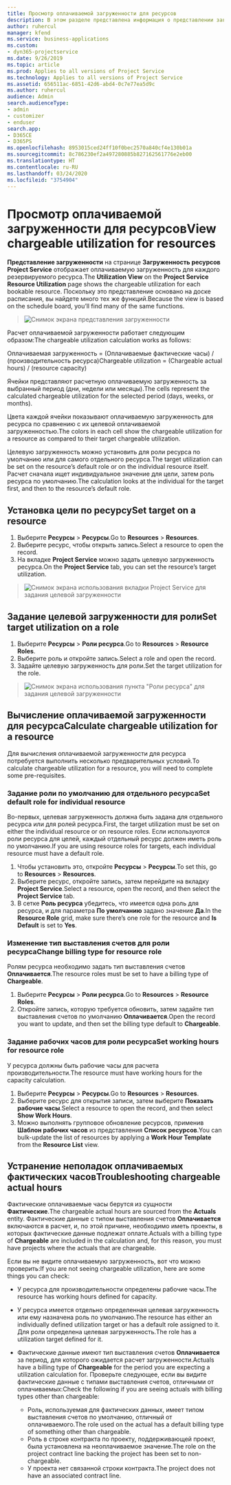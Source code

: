 ```yaml
---
title: Просмотр оплачиваемой загруженности для ресурсов
description: В этом разделе представлена информация о представлении загруженности ресурсов.
author: ruhercul
manager: kfend
ms.service: business-applications
ms.custom:
- dyn365-projectservice
ms.date: 9/26/2019
ms.topic: article
ms.prod: Applies to all versions of Project Service
ms.technology: Applies to all versions of Project Service
ms.assetid: 656511ac-6851-42d6-abd4-0c7e77ea5d9c
ms.author: ruhercul
audience: Admin
search.audienceType:
- admin
- customizer
- enduser
search.app:
- D365CE
- D365PS
ms.openlocfilehash: 8953015ced24ff10f0bec2570a840cf4e130b01a
ms.sourcegitcommit: 8c786230ef2a497280885b827162561776e2eb00
ms.translationtype: HT
ms.contentlocale: ru-RU
ms.lasthandoff: 03/24/2020
ms.locfileid: "3754904"
---
```

# <a name="view-chargeable-utilization-for-resources"></a><span data-ttu-id="5f2fa-103">Просмотр оплачиваемой загруженности для ресурсов</span><span class="sxs-lookup"><span data-stu-id="5f2fa-103">View chargeable utilization for resources</span></span>
 
<span data-ttu-id="5f2fa-104">**Представление загруженности** на странице **Загруженность ресурсов Project Service** отображает оплачиваемую загруженность для каждого резервируемого ресурса.</span><span class="sxs-lookup"><span data-stu-id="5f2fa-104">The **Utilization View** on the **Project Service Resource Utilization** page shows the chargeable utilization for each bookable resource.</span></span> <span data-ttu-id="5f2fa-105">Поскольку это представление основано на доске расписания, вы найдете много тех же функций.</span><span class="sxs-lookup"><span data-stu-id="5f2fa-105">Because the view is based on the schedule board, you’ll find many of the same functions.</span></span>

> ![Снимок экрана представления загруженности](media/FAQ-utilization-1.png)
 

<span data-ttu-id="5f2fa-107">Расчет оплачиваемой загруженности работает следующим образом:</span><span class="sxs-lookup"><span data-stu-id="5f2fa-107">The chargeable utilization calculation works as follows:</span></span>

   <span data-ttu-id="5f2fa-108">Оплачиваемая загруженность = (Оплачиваемые фактические часы) / (производительность ресурса)</span><span class="sxs-lookup"><span data-stu-id="5f2fa-108">Chargeable utilization = (Chargeable actual hours) / (resource capacity)</span></span>

<span data-ttu-id="5f2fa-109">Ячейки представляют расчетную оплачиваемую загруженность за выбранный период (дни, недели или месяцы).</span><span class="sxs-lookup"><span data-stu-id="5f2fa-109">The cells represent the calculated chargeable utilization for the selected period (days, weeks, or months).</span></span>

<span data-ttu-id="5f2fa-110">Цвета каждой ячейки показывают оплачиваемую загруженность для ресурса по сравнению с их целевой оплачиваемой загруженностью.</span><span class="sxs-lookup"><span data-stu-id="5f2fa-110">The colors in each cell show the chargeable utilization for a resource as compared to their target chargeable utilization.</span></span> 

<span data-ttu-id="5f2fa-111">Целевую загруженность можно установить для роли ресурса по умолчанию или для самого отдельного ресурса.</span><span class="sxs-lookup"><span data-stu-id="5f2fa-111">The target utilization can be set on the resource’s default role or on the individual resource itself.</span></span> <span data-ttu-id="5f2fa-112">Расчет сначала ищет индивидуальное значение для цели, затем роль ресурса по умолчанию.</span><span class="sxs-lookup"><span data-stu-id="5f2fa-112">The calculation looks at the individual for the target first, and then to the resource’s default role.</span></span>

## <a name="set-target-on-a-resource"></a><span data-ttu-id="5f2fa-113">Установка цели по ресурсу</span><span class="sxs-lookup"><span data-stu-id="5f2fa-113">Set target on a resource</span></span>

1. <span data-ttu-id="5f2fa-114">Выберите **Ресурсы** \> **Ресурсы**.</span><span class="sxs-lookup"><span data-stu-id="5f2fa-114">Go to **Resources** \> **Resources**.</span></span> 
2. <span data-ttu-id="5f2fa-115">Выберите ресурс, чтобы открыть запись.</span><span class="sxs-lookup"><span data-stu-id="5f2fa-115">Select a resource to open the record.</span></span> 
3. <span data-ttu-id="5f2fa-116">На вкладке **Project Service** можно задать целевую загруженность ресурса.</span><span class="sxs-lookup"><span data-stu-id="5f2fa-116">On the **Project Service** tab, you can set the resource’s target utilization.</span></span>

> ![Снимок экрана использования вкладки Project Service для задания целевой загруженности](media/FAQ-utilization-2.png)
 
## <a name="set-target-utilization-on-a-role"></a><span data-ttu-id="5f2fa-118">Задание целевой загруженности для роли</span><span class="sxs-lookup"><span data-stu-id="5f2fa-118">Set target utilization on a role</span></span>

1. <span data-ttu-id="5f2fa-119">Выберите **Ресурсы** \> **Роли ресурса**.</span><span class="sxs-lookup"><span data-stu-id="5f2fa-119">Go to **Resources** \> **Resource Roles**.</span></span> 
2. <span data-ttu-id="5f2fa-120">Выберите роль и откройте запись.</span><span class="sxs-lookup"><span data-stu-id="5f2fa-120">Select a role and open the record.</span></span> 
3. <span data-ttu-id="5f2fa-121">Задайте целевую загруженность для роли.</span><span class="sxs-lookup"><span data-stu-id="5f2fa-121">Set the target utilization for the role.</span></span>

> ![Снимок экрана использования пункта "Роли ресурса" для задания целевой загруженности](media/FAQ-utilization-3.png)
 
## <a name="calculate-chargeable-utilization-for-a-resource"></a><span data-ttu-id="5f2fa-123">Вычисление оплачиваемой загруженности для ресурса</span><span class="sxs-lookup"><span data-stu-id="5f2fa-123">Calculate chargeable utilization for a resource</span></span>

<span data-ttu-id="5f2fa-124">Для вычисления оплачиваемой загруженности для ресурса потребуется выполнить несколько предварительных условий.</span><span class="sxs-lookup"><span data-stu-id="5f2fa-124">To calculate chargeable utilization for a resource, you will need to complete some pre-requisites.</span></span> 

### <a name="set-default-role-for-individual-resource"></a><span data-ttu-id="5f2fa-125">Задание роли по умолчанию для отдельного ресурса</span><span class="sxs-lookup"><span data-stu-id="5f2fa-125">Set default role for individual resource</span></span>

<span data-ttu-id="5f2fa-126">Во-первых, целевая загруженность должна быть задана для отдельного ресурса или для ролей ресурса.</span><span class="sxs-lookup"><span data-stu-id="5f2fa-126">First, the target utilization must be set on either the individual resource or on resource roles.</span></span> <span data-ttu-id="5f2fa-127">Если используются роли ресурса для целей, каждый отдельный ресурс должен иметь роль по умолчанию.</span><span class="sxs-lookup"><span data-stu-id="5f2fa-127">If you are using resource roles for targets, each individual resource must have a default role.</span></span> 

1. <span data-ttu-id="5f2fa-128">Чтобы установить это, откройте **Ресурсы** \> **Ресурсы**.</span><span class="sxs-lookup"><span data-stu-id="5f2fa-128">To set this, go to **Resources** \> **Resources**.</span></span> 
2. <span data-ttu-id="5f2fa-129">Выберите ресурс, откройте запись, затем перейдите на вкладку **Project Service**.</span><span class="sxs-lookup"><span data-stu-id="5f2fa-129">Select a resource, open the record, and then select the **Project Service** tab.</span></span> 
3. <span data-ttu-id="5f2fa-130">В сетке **Роль ресурса** убедитесь, что имеется одна роль для ресурса, и для параметра **По умолчанию** задано значение **Да**.</span><span class="sxs-lookup"><span data-stu-id="5f2fa-130">In the **Resource Role** grid, make sure there’s one role for the resource and **Is Default** is set to **Yes**.</span></span>
 
### <a name="change-billing-type-for-resource-role"></a><span data-ttu-id="5f2fa-131">Изменение тип выставления счетов для роли ресурса</span><span class="sxs-lookup"><span data-stu-id="5f2fa-131">Change billing type for resource role</span></span>

<span data-ttu-id="5f2fa-132">Ролям ресурса необходимо задать тип выставления счетов **Оплачивается**.</span><span class="sxs-lookup"><span data-stu-id="5f2fa-132">The resource roles must be set to have a billing type of **Chargeable**.</span></span> 

1. <span data-ttu-id="5f2fa-133">Выберите **Ресурсы** \> **Роли ресурса**.</span><span class="sxs-lookup"><span data-stu-id="5f2fa-133">Go to **Resources** \> **Resource Roles**.</span></span> 
2. <span data-ttu-id="5f2fa-134">Откройте запись, которую требуется обновить, затем задайте тип выставления счетов по умолчанию **Оплачивается**.</span><span class="sxs-lookup"><span data-stu-id="5f2fa-134">Open the record you want to update, and then set the billing type default to **Chargeable**.</span></span>

### <a name="set-working-hours-for-resource-role"></a><span data-ttu-id="5f2fa-135">Задание рабочих часов для роли ресурса</span><span class="sxs-lookup"><span data-stu-id="5f2fa-135">Set working hours for resource role</span></span>
 
<span data-ttu-id="5f2fa-136">У ресурса должны быть рабочие часы для расчета производительности.</span><span class="sxs-lookup"><span data-stu-id="5f2fa-136">The resource must have working hours for the capacity calculation.</span></span> 

1. <span data-ttu-id="5f2fa-137">Выберите **Ресурсы** \> **Ресурсы**.</span><span class="sxs-lookup"><span data-stu-id="5f2fa-137">Go to **Resources** \> **Resources**.</span></span> 
2. <span data-ttu-id="5f2fa-138">Выберите ресурс для открытия записи, затем выберите **Показать рабочие часы**.</span><span class="sxs-lookup"><span data-stu-id="5f2fa-138">Select a resource to open the record, and then select **Show Work Hours**.</span></span> 
3. <span data-ttu-id="5f2fa-139">Можно выполнять групповое обновление ресурсов, применив **Шаблон рабочих часов** из представления **Список ресурсов**.</span><span class="sxs-lookup"><span data-stu-id="5f2fa-139">You can bulk-update the list of resources by applying a **Work Hour Template** from the **Resource List** view.</span></span>

## <a name="troubleshooting-chargeable-actual-hours"></a><span data-ttu-id="5f2fa-140">Устранение неполадок оплачиваемых фактических часов</span><span class="sxs-lookup"><span data-stu-id="5f2fa-140">Troubleshooting chargeable actual hours</span></span>

<span data-ttu-id="5f2fa-141">Фактические оплачиваемые часы берутся из сущности **Фактические**.</span><span class="sxs-lookup"><span data-stu-id="5f2fa-141">The chargeable actual hours are sourced from the **Actuals** entity.</span></span> <span data-ttu-id="5f2fa-142">Фактические данные с типом выставления счетов **Оплачивается** включаются в расчет, и, по этой причине, необходимо иметь проекты, в которых фактические данные подлежат оплате.</span><span class="sxs-lookup"><span data-stu-id="5f2fa-142">Actuals with a billing type of **Chargeable** are included in the calculation and, for this reason, you must have projects where the actuals that are chargeable.</span></span>

<span data-ttu-id="5f2fa-143">Если вы не видите оплачиваемую загруженность, вот что можно проверить:</span><span class="sxs-lookup"><span data-stu-id="5f2fa-143">If you are not seeing chargeable utilization, here are some things you can check:</span></span>

- <span data-ttu-id="5f2fa-144">У ресурса для производительности определены рабочие часы.</span><span class="sxs-lookup"><span data-stu-id="5f2fa-144">The resource has working hours defined for capacity.</span></span>
- <span data-ttu-id="5f2fa-145">У ресурса имеется отдельно определенная целевая загруженность или ему назначена роль по умолчанию.</span><span class="sxs-lookup"><span data-stu-id="5f2fa-145">The resource has either an individually defined utilization target or has a default role assigned to it.</span></span> <span data-ttu-id="5f2fa-146">Для роли определена целевая загруженность.</span><span class="sxs-lookup"><span data-stu-id="5f2fa-146">The role has a utilization target defined for it.</span></span>
- <span data-ttu-id="5f2fa-147">Фактические данные имеют тип выставления счетов **Оплачивается** за период, для которого ожидается расчет загруженности.</span><span class="sxs-lookup"><span data-stu-id="5f2fa-147">Actuals have a billing type of **Chargeable** for the period you are expecting a utilization calculation for.</span></span> <span data-ttu-id="5f2fa-148">Проверьте следующее, если вы видите фактические данные с типами выставления счетов, отличными от оплачиваемых:</span><span class="sxs-lookup"><span data-stu-id="5f2fa-148">Check the following if you are seeing actuals with billing types other than chargeable:</span></span>

  - <span data-ttu-id="5f2fa-149">Роль, используемая для фактических данных, имеет типом выставления счетов по умолчанию, отличный от оплачиваемого.</span><span class="sxs-lookup"><span data-stu-id="5f2fa-149">The role used on the actual has a default billing type of something other than chargeable.</span></span>
  - <span data-ttu-id="5f2fa-150">Роль в строке контракта по проекту, поддерживающей проект, была установлена на неоплачиваемое значение.</span><span class="sxs-lookup"><span data-stu-id="5f2fa-150">The role on the project contract line backing the project has been set to non-chargeable.</span></span>
  - <span data-ttu-id="5f2fa-151">У проекта нет связанной строки контракта.</span><span class="sxs-lookup"><span data-stu-id="5f2fa-151">The project does not have an associated contract line.</span></span>

